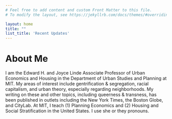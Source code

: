```yaml
---
# Feel free to add content and custom Front Matter to this file.
# To modify the layout, see https://jekyllrb.com/docs/themes/#overriding-theme-defaults

layout: home
title: ""
list_title: 'Recent Updates'
---
```


# About Me
I am the Edward H. and Joyce Linde Associate Professor of Urban Economics and Housing in the Department of Urban Studies and Planning at MIT. 
My areas of interest include gentrification & segregation, racial capitalism, 
and urban theory, especially regarding neighborhoods. 
My writing on these and other topics, including queerness & transness, has been published in outlets including the New York Times, the Boston Globe, and CityLab. 
At MIT, I teach (1) Planning Economics and (2) Housing and Social Stratification in the 
United States. I use she or they pronouns.
